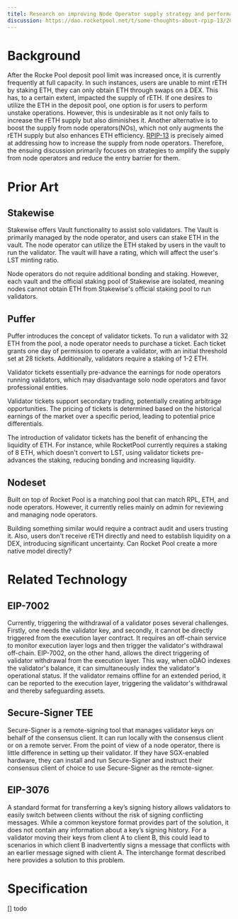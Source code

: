 ```yaml
---
titel: Research on improving Node Operator supply strategy and performance
discussion: https://dao.rocketpool.net/t/some-thoughts-about-rpip-13/2688/1
---
```


# Background

After the Rocke Pool deposit pool limit was increased once, it is currently frequently at full capacity. In such instances, users are unable to mint rETH by staking ETH, they can only obtain ETH through swaps on a DEX. This has, to a certain extent, impacted the supply of rETH. If one desires to utilize the ETH in the deposit pool, one option is for users to perform unstake operations. However, this is undesirable as it not only fails to increase the rETH supply but also diminishes it. Another alternative is to boost the supply from node operators(NOs), which not only augments the rETH supply but also enhances ETH efficiency. [RPIP-13](https://rpips.rocketpool.net/RPIPs/RPIP-13) is precisely aimed at addressing how to increase the supply from node operators. Therefore, the ensuing discussion primarily focuses on strategies to amplify the supply from node operators and reduce the entry barrier for them.

# Prior Art

## Stakewise

Stakewise offers Vault functionality to assist solo validators. The Vault is primarily managed by the node operator, and users can stake ETH in the vault. The node operator can utilize the ETH staked by users in the vault to run the validator. The vault will have a rating, which will affect the user's LST minting ratio.

Node operators do not require additional bonding and staking. However, each vault and the official staking pool of Stakewise are isolated, meaning nodes cannot obtain ETH from Stakewise's official staking pool to run validators.


## Puffer

Puffer introduces the concept of validator tickets. To run a validator with 32 ETH from the pool, a node operator needs to purchase a ticket. Each ticket grants one day of permission to operate a validator, with an initial threshold set at 28 tickets. Additionally, validators require a staking of 1-2 ETH.

Validator tickets essentially pre-advance the earnings for node operators running validators, which may disadvantage solo node operators and favor professional entities.

Validator tickets support secondary trading, potentially creating arbitrage opportunities. The pricing of tickets is determined based on the historical earnings of the market over a specific period, leading to potential price differentials.

The introduction of validator tickets has the benefit of enhancing the liquidity of ETH. For instance, while RocketPool currently requires a staking of 8 ETH, which doesn't convert to LST, using validator tickets pre-advances the staking, reducing bonding and increasing liquidity.

## Nodeset

Built on top of Rocket Pool is a matching pool that can match RPL, ETH, and node operators. However, it currently relies mainly on admin for reviewing and managing node operators.

Building something similar would require a contract audit and users trusting it. Also, users don't receive rETH directly and need to establish liquidity on a DEX, introducing significant uncertainty. Can Rocket Pool create a more native model directly?

# Related Technology

## EIP-7002

Currently, triggering the withdrawal of a validator poses several challenges. Firstly, one needs the validator key, and secondly, it cannot be directly triggered from the execution layer contract. It requires an off-chain service to monitor execution layer logs and then trigger the validator's withdrawal off-chain. EIP-7002, on the other hand, allows the direct triggering of validator withdrawal from the execution layer. This way, when oDAO indexes the validator's balance, it can simultaneously index the validator's operational status. If the validator remains offline for an extended period, it can be reported to the execution layer, triggering the validator's withdrawal and thereby safeguarding assets.

## Secure-Signer TEE

Secure-Signer is a remote-signing tool that manages validator keys on behalf of the consensus client. It can run locally with the consensus client or on a remote server. From the point of view of a node operator, there is little difference in setting up their validator. If they have SGX-enabled hardware, they can install and run Secure-Signer and instruct their consensus client of choice to use Secure-Signer as the remote-signer.

## EIP-3076

A standard format for transferring a key’s signing history allows validators to easily switch between clients without the risk of signing conflicting messages. While a common keystore format provides part of the solution, it does not contain any information about a key’s signing history. For a validator moving their keys from client A to client B, this could lead to scenarios in which client B inadvertently signs a message that conflicts with an earlier message signed with client A. The interchange format described here provides a solution to this problem.

# Specification

[] todo

